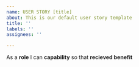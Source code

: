 ```yaml
---
name: USER STORY [title]
about: This is our default user story template
title: ''
labels: ''
assignees: ''

---
```


As a **role** I can **capability** so that **recieved benefit**
